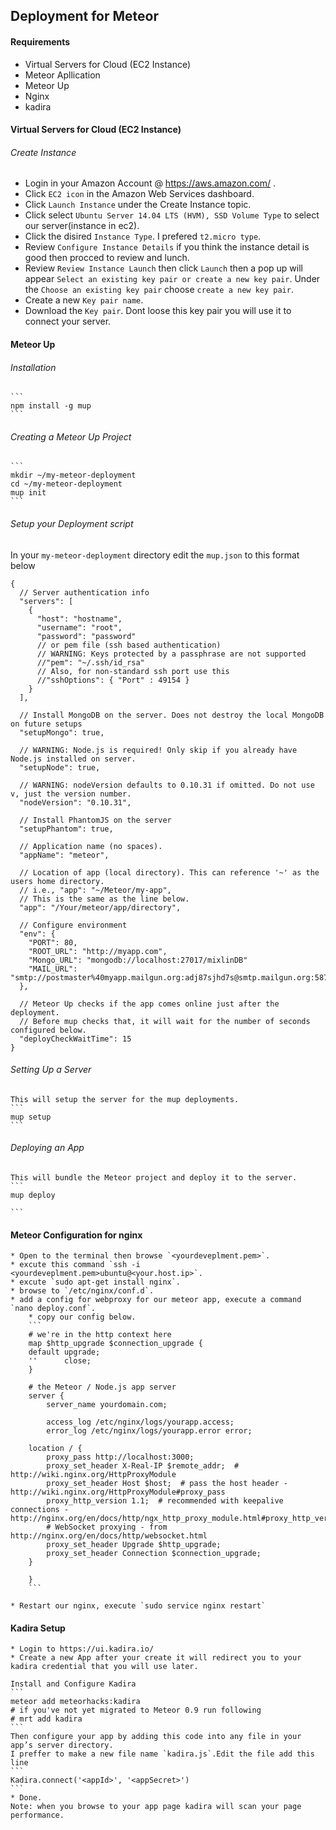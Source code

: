 ## Deployment for Meteor

#### Requirements
* Virtual Servers for Cloud (EC2 Instance)
* Meteor Apllication
* Meteor Up  
* Nginx
* kadira

#### Virtual Servers for Cloud (EC2 Instance)

###### Create Instance
* Login in your Amazon Account @ https://aws.amazon.com/ .
* Click `EC2 icon` in the Amazon Web Services dashboard.
* Click `Launch Instance` under the Create Instance topic.
* Click select `Ubuntu Server 14.04 LTS (HVM), SSD Volume Type` to select our server(instance in ec2).
* Click the disired `Instance Type`. I prefered `t2.micro type`.
* Review `Configure Instance Details` if you think the instance detail is good then procced to review and lunch. 
* Review `Review Instance Launch` then click `Launch` then a pop up will appear `Select an existing key pair or create a new key pair`.
  Under the `Choose an existing key pair` choose `create a new key pair`.
* Create a new `Key pair name`.
* Download the `Key pair`. Dont loose this key pair you will use it to connect your server.

#### Meteor Up

###### Installation
	```
	npm install -g mup
	```
###### Creating a Meteor Up Project
	```
	mkdir ~/my-meteor-deployment
	cd ~/my-meteor-deployment
	mup init
	```

###### Setup your Deployment script
In your `my-meteor-deployment` directory edit the `mup.json` to this format below
```
{
  // Server authentication info
  "servers": [
    {
      "host": "hostname",
      "username": "root",
      "password": "password"
      // or pem file (ssh based authentication)
      // WARNING: Keys protected by a passphrase are not supported
      //"pem": "~/.ssh/id_rsa"
      // Also, for non-standard ssh port use this
      //"sshOptions": { "Port" : 49154 }
    }
  ],

  // Install MongoDB on the server. Does not destroy the local MongoDB on future setups
  "setupMongo": true,

  // WARNING: Node.js is required! Only skip if you already have Node.js installed on server.
  "setupNode": true,

  // WARNING: nodeVersion defaults to 0.10.31 if omitted. Do not use v, just the version number.
  "nodeVersion": "0.10.31",

  // Install PhantomJS on the server
  "setupPhantom": true,

  // Application name (no spaces).
  "appName": "meteor",

  // Location of app (local directory). This can reference '~' as the users home directory.
  // i.e., "app": "~/Meteor/my-app",
  // This is the same as the line below.
  "app": "/Your/meteor/app/directory",

  // Configure environment
  "env": {
    "PORT": 80,
    "ROOT_URL": "http://myapp.com",
    "Mongo_URL": "mongodb://localhost:27017/mixlinDB"
    "MAIL_URL": "smtp://postmaster%40myapp.mailgun.org:adj87sjhd7s@smtp.mailgun.org:587/"
  },

  // Meteor Up checks if the app comes online just after the deployment.
  // Before mup checks that, it will wait for the number of seconds configured below.
  "deployCheckWaitTime": 15
}
```

###### Setting Up a Server
	This will setup the server for the mup deployments.
	```
	mup setup
	```

###### Deploying an App
	This will bundle the Meteor project and deploy it to the server.
	```
	mup deploy

	```

####  Meteor Configuration for nginx
	* Open to the terminal then browse `<yourdeveplment.pem>`.
	* excute this command `ssh -i <yourdeveplment.pem>ubuntu@<your.host.ip>`.
	* excute `sudo apt-get install nginx`.
	* browse to `/etc/nginx/conf.d`.
	* add a config for webproxy for our meteor app, execute a command `nano deploy.conf`.
		* copy our config below.
		```
		# we're in the http context here
		map $http_upgrade $connection_upgrade {
		default upgrade;
		''      close;
		}

		# the Meteor / Node.js app server
		server {
		    server_name yourdomain.com;

		    access_log /etc/nginx/logs/yourapp.access;
		    error_log /etc/nginx/logs/yourapp.error error;

		location / {
		    proxy_pass http://localhost:3000;
		    proxy_set_header X-Real-IP $remote_addr;  # http://wiki.nginx.org/HttpProxyModule
		    proxy_set_header Host $host;  # pass the host header - http://wiki.nginx.org/HttpProxyModule#proxy_pass
		    proxy_http_version 1.1;  # recommended with keepalive connections - http://nginx.org/en/docs/http/ngx_http_proxy_module.html#proxy_http_version
		    # WebSocket proxying - from http://nginx.org/en/docs/http/websocket.html
		    proxy_set_header Upgrade $http_upgrade;
		    proxy_set_header Connection $connection_upgrade;
		}

		}
		```

	* Restart our nginx, execute `sudo service nginx restart`

#### Kadira Setup
	* Login to https://ui.kadira.io/
	* Create a new App after your create it will redirect you to your kadira credential that you will use later.

	Install and Configure Kadira
	```
	meteor add meteorhacks:kadira
	# if you've not yet migrated to Meteor 0.9 run following
	# mrt add kadira
	```
	Then configure your app by adding this code into any file in your app’s server directory.
	I preffer to make a new file name `kadira.js`.Edit the file add this line
	```
	Kadira.connect('<appId>', '<appSecret>')
	```
	* Done.
	Note: when you browse to your app page kadira will scan your page performance.

